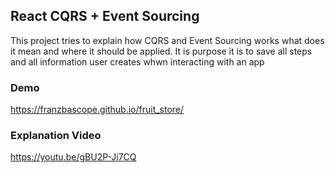 ## React CQRS + Event Sourcing

This project tries to explain how CQRS and Event Sourcing works
what does it mean and where it should be applied. It is purpose it is to
save all steps and all information user creates whwn interacting with an app

### Demo

https://franzbascope.github.io/fruit_store/

### Explanation Video

https://youtu.be/gBU2P-Ji7CQ
